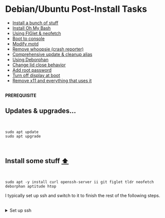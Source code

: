 
# <a name="toc"></a>Debian/Ubuntu Post-Install Tasks

- [Install a bunch of stuff](#1)
- [Install Oh My Bash](#2)
- [Using FIGlet & neofetch](#7)
- [Boot to console](#4)
- [Modify motd](#8)
- [Remove whoopsie (crash reporter)](#9)
- [Comprehensive update & cleanup alias](#10)
- [Using Deborphan](#11)
- [Change lid close behavior](#5)
- [Add root password](#3)
- [Turn off display at boot](#6)
- [Remove x11 and everything that uses it](#12)
<br><br>

**PREREQUISITE**

## Updates & upgrades...
<br>

```
sudo apt update
sudo apt upgrade
```
<br>

## <a name="1"></a>Install some stuff [:arrow_up:](#toc)
<br>

```
sudo apt -y install curl openssh-server ii git figlet tldr neofetch deborphan aptitude htop
```

I typically set up ssh and switch to it to finish the rest of the following steps.
<br><br>

<details>
  <summary>Set up ssh</summary>
	
		<br>
		Enable and start sshd at boot time:
		<br>

		```
		sudo systemctl enable ssh.service
		```
		<br>
		Confirm sshd is enabled at boot time:
		<br>

		```
		sudo systemctl is-enabled ssh.service
		```
		<br>
		Check server status:
		<br>

		```
		sudo service ssh status
		```
		<br>
		Start sshd:
		<br>

		```
		sudo systemctl start ssh.service
		```
		<br>
		Restart the server:
		<br>

		```
		sudo systemctl restart ssh.service
		```
		<br>
		Show ip address:
		<br>

		```
		ifconfig | grep "inet "﻿
		```

		</details>


## <a name="2"></a>Install [Oh My Bash](https://github.com/ohmybash/oh-my-bash) [:arrow_up:](#toc)
<br>

```
bash -c "$(curl -fsSL https://raw.githubusercontent.com/ohmybash/oh-my-bash/master/tools/install.sh)"
```
<br>

- **Edit** .bashrc **and change the theme to** <span style="color:red">Zork</span>
<br><br><br>

## <a name="7"></a>Using [FIGlet](https://github.com/cmatsuoka/figlet) & [neofetch](https://github.com/dylanaraps/neofetch/wiki/Installation#ubuntu)[:arrow_up:](#toc)
<br>

- **For <span style="color:red">Figlet</span>, add the following to** .bashrc, **replacing** \<TEXT> **with whatever you would like to display:**

```
echo "$(tput bold)$(tput setaf 3)"
figlet <TEXT>
```
<br><br>

- **For <span style="color:red">neofetch</span>, add the line** `neofetch` **to** .bashrc.
<br><br>

- **Reload** .bashrc **to see the changes immediately:** `source .bashrc`
<br><br><br>

## <a name="4"></a>Boot to console [:arrow_up:](#toc)
<br>

- **Backup the configuration file:**

```
sudo cp -n /etc/default/grub /etc/default/grub.backup
```
<br>

- **Edit the configuration file:**

```
sudo nano /etc/default/grub
```

- **Comment out:** `GRUB_CMDLINE_LINUX_DEFAULT="quiet splash"`

- **Change GRUB\_CMDLINE\_LINUX "" to:** `GRUB_CMDLINE_LINUX="text"`

- **Uncomment:** `GRUB_TERMINAL="console"`
<br><br><br>

- **Save the file and apply changes:**

```
sudo update-grub
```
<br>

- **And finally:**

```
sudo systemctl set-default multi-user.target
```
<br><br>

## <a name="8"></a>Change motd [:arrow_up:](#toc)
(message of the day)
<br>

**The folder** `/etc/update-motd.d` **contains numbered shell scripts which are run in order.<br>
You can modify or remove them, and/or add your own.**
<br><br><br>

## <a name="9"></a>Remove whoopsie (crash reporter) [:arrow_up:](#toc)
Whoopsie is a service that sends a crash log to Ubuntu. Although useful, it can be removed.
<br><br><br>

- **Remove whoopsie:**

```
sudo apt remove --auto-remove whoopsie
```

This will remove the whoopsie package and any other dependant packages which are no longer needed.
<br><br>

- **Purge your local/config files for whoopsie:**

```
sudo apt purge --auto-remove whoopsie
```
<br><br>

## <a name="10"></a>Comprehensive update & cleanup alias [:arrow_up:](#toc)
<br>

- **Create a file called** .bash\_aliases **and add the following line:**

```
alias update='sudo apt update && sudo apt -o Dpkg::Options::="--force-confdef" dist-upgrade -y && sudo apt autoremove -y && if sudo test -f /var/run/reboot-required; then read -p "A reboot is required to finish installing updates. Press [ENTER] to reboot now, or [CTRL+C] to cancel and reboot later." && sudo reboot; else echo "A reboot is not required. Exiting..."; fi'
```
<br>

- **Add the following lines to** bashrc:

```
if [ -f ~/.bash_aliases ]; then
. ~/.bash_aliases
fi
```
<br>

- **Reload** .bashrc: `source .bashrc`
<br><br>

	**Alternatively, you can simply add the alias to** .bashrc **instead of creating a separate aliases file.**
<br><br>
[Source](https://askubuntu.com/a/1305901)
<br><br><br>

## <a name="11"></a>Using [Deborphan](https://manpages.ubuntu.com/manpages/bionic/man1/deborphan.1.html) [:arrow_up:](#toc)
Deborphan finds "orphaned" packages on your system. It determines which packages have no other packages depending on their installation and shows you a list of these packages. It is most useful when finding libraries, but it can be used on packages in all sections.
<br><br>

- **Start out with a dry run:**

```
deborphan --guess-all
```
<br>

- **Remove unnecessary data packages:**

```
sudo deborphan --guess-data | xargs sudo aptitude -y purge
```
<br>

- **Delete unnecessary libraries:**

```
sudo deborphan | xargs sudo apt-get -y remove --purge
```
<br><br>

## <a name="5"></a>Change lid close behavior [:arrow_up:](#toc)
<br>

- **Edit logind.conf:**

```
sudo nano /etc/systemd/logind.conf
```

- **Change** `#HandleLidSwitch=suspend` **to** `HandleLidSwitch=ignore`
<br><br>

- **Apply the changes:**

```
sudo service systemd-logind restart
```

<br>

Another option is to edit `/etc/UPower/UPower.conf` and change `IgnoreLid=` to `true`
<br><br><br>

## <a name="3"></a>Add root password [:arrow_up:](#toc)
<br>

- **Switch to root and add a password:**

```
sudo -i
passwd
```
<br>

- **To switch to the root shell:** `su -`
<br><br><br>

## <a name="6"></a>Turn off display at boot [:arrow_up:](#toc)
Not typically necessary, but I had to do this with my MacBook Air running Ubuntu with the lid closed.
<br><br>

- **Edit the crontab file:**

```
sudo crontab -e
```

- **Add the following line:**

```
@reboot sudo bash -c "echo 0 > /sys/class/backlight/intel_backlight/brightness;"
```
<br><br><br>

## <a name="12"></a>Remove x11 and everything that uses it, including all configuration [:arrow_up:](#toc)
Because I don't need a GUI.
<br><br>

```
sudo apt-get purge libx11.* libqt.*
```

```
sudo apt autoremove
```
<br><br><br>

## <a name="6"></a>Remove legacy services [:arrow_up:](#toc)
<br><br>

```
sudo apt-get --purge remove xinetd nis tftpd tftpd-hpa telnetd rsh-server rsh-redone-server
```

<br><br><br>


[:arrow_up:](#toc)

---
